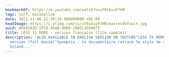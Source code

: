 ```yaml
---
bookmarkOf: https://m.youtube.com/watch?v=u70ibusP7HM
tags: surf, minimalism
date: 2021-11-06 21:59:29.000000000 +01:00
headImage: https://i.ytimg.com/vi/u70ibusP7HM/maxresdefault.jpg
uuid: A6642A3D-5FC8-46AB-98B9-2BB5C3058075
title: LESS IS MORE - version française (film complet)
description: 'ALSO AVAILABLE IN ENGLISH VERSION ON YOUTUBE"LESS IS MORE - english
  version (full movie)"Synopsis : Ce documentaire retrace le style de vie de la Surf
  Island...'
---
```


